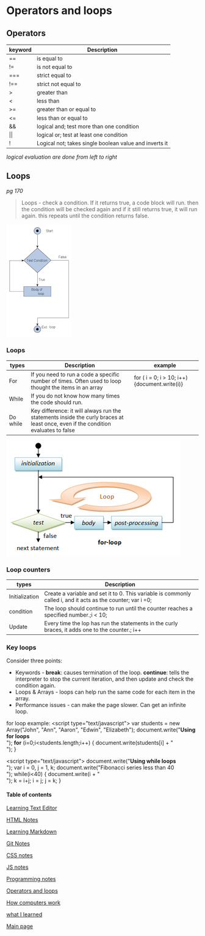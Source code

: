 # Operators and loops

## Operators
keyword| Description| 
---- | ---- 
==| is equal to
!=| is not equal to
===| strict equal to
!==| strict not equal to
>| greater than
<| less than
>=| greater than or equal to
<=| less than or equal to
&&| logical and; test more than one condition
\|\|| logical or; test at least one condition
!| Logical not; takes single boolean value and inverts it

*logical evaluation are done from left to right*

## Loops
*pg 170*
> Loops - check a condition. If it returns true, a code block will run. then the condition will be checked again and if it still returns true, it will run again. this repeats until the condition returns false.

![loops](/images/loops.png)

### Loops
types| Description| example
---- | ---- | ----
For| If you need to run a code a specific number of times. Often used to loop thought the items in an array| for ( i = 0; i > 10; i++){document.write(i)}
While| If you do not know how many times the code should run. 
Do while| Key difference: it will always run the statements inside the curly braces at least once, even if the condition evaluates to false

![For loops](images/for-loops.png)

### Loop counters
types| Description
---- | ---- 
Initialization| Create a variable and set it to 0. This variable is commonly called i, and it acts as the counter; var i =0;
condition| The loop should continue to run until the counter reaches a specified number.;i < 10;
Update| Every time the lop has run the statements in the curly braces, it adds one to the counter.; i++

### Key loops

Consider three points:
* Keywords - **break**: causes termination of the loop. **continue**: tells the interpreter to stop the current iteration, and then update and check the condition again.
* Loops & Arrays - loops can help run the same code for each item in the array.
* Performance issues - can make the page slower. Can get an infinite loop.

for loop example:
\<script type="text/javascript">
		var students = new Array("John", "Ann", "Aaron", "Edwin", "Elizabeth");
		document.write("<b>Using for loops </b><br />");
		**for** (i=0;i<students.length;i++)
		{
		document.write(students[i] + "<br />");
		}
	</script>


\<script type="text/javascript">
		document.write("<b>Using while loops </b><br />");
		var i = 0, j = 1, k;
		document.write("Fibonacci series less than 40<br />");
		while(i<40)
		{
			document.write(i + "<br />");
			k = i+j;
			i = j;
			j = k;
		}
	</script>

#### Table of contents
[Learning Text Editor](https://will-ing.github.io/learning-journal/learn-text-editor)

[HTML Notes](https://will-ing.github.io/learning-journal/html-notes)

[Learning Markdown](https://will-ing.github.io/learning-journal/learning-markdown)

[Git Notes](https://will-ing.github.io/learning-journal/git-notes)

[CSS notes](https://will-ing.github.io/learning-journal/css-notes)

[JS notes](https://will-ing.github.io/learning-journal/js-notes)

[Programming notes](https://will-ing.github.io/learning-journal/progjs-notes)

[Operators and loops](https://will-ing.github.io/learning-journal/operatorsandloops)

[How computers work](https://will-ing.github.io/learning-journal/howcmpwrk)

[what I learned](https://will-ing.github.io/learning-journal/what-i-learned)

[Main page](https://will-ing.github.io/learning-journal/)